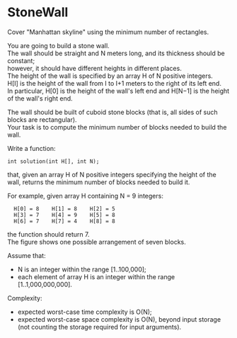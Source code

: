 # StoneWall

Cover "Manhattan skyline" using the minimum number of rectangles.

You are going to build a stone wall. 
<br>The wall should be straight and N meters long, and its thickness should be constant; 
<br>however, it should have different heights in different places. 
<br>The height of the wall is specified by an array H of N positive integers. 
<br>H[I] is the height of the wall from I to I+1 meters to the right of its left end. 
<br>In particular, H[0] is the height of the wall's left end and H[N−1] is the height of the wall's right end.

The wall should be built of cuboid stone blocks (that is, all sides of such blocks are rectangular).
<br>Your task is to compute the minimum number of blocks needed to build the wall.

Write a function:
```
int solution(int H[], int N);
```
that, given an array H of N positive integers specifying the height of the wall, 
returns the minimum number of blocks needed to build it.

For example, given array H containing N = 9 integers:
```
  H[0] = 8    H[1] = 8    H[2] = 5
  H[3] = 7    H[4] = 9    H[5] = 8
  H[6] = 7    H[7] = 4    H[8] = 8
```
the function should return 7. 
<br>The figure shows one possible arrangement of seven blocks.

Assume that:

- N is an integer within the range [1..100,000];
- each element of array H is an integer within the range [1..1,000,000,000].

Complexity:

- expected worst-case time complexity is O(N);
- expected worst-case space complexity is O(N), 
  beyond input storage (not counting the storage required for input arguments).
